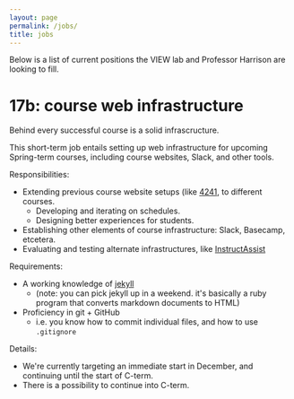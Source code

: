 ```yaml
---
layout: page
permalink: /jobs/
title: jobs
---
```


Below is a list of current positions the VIEW lab and Professor Harrison are looking to fill.

# 17b: course web infrastructure

Behind every successful course is a solid infrascructure.

This short-term job entails setting up web infrastructure for upcoming Spring-term courses, including course websites, Slack, and other tools.

Responsibilities:
- Extending previous course website setups (like [4241](https://cs4241-17a.github.io/), to different courses.
    - Developing and iterating on schedules.
    - Designing better experiences for students.
- Establishing other elements of course infrastructure: Slack, Basecamp, etcetera.
- Evaluating and testing alternate infrastructures, like [InstructAssist](http://web.cs.wpi.edu/~cshue/instructassist.html)

Requirements:

- A working knowledge of [jekyll](https://jekyllrb.com/)
    - (note: you can pick jekyll up in a weekend. it's basically a ruby program that converts markdown documents to HTML)
- Proficiency in git + GitHub
    - i.e. you know how to commit individual files, and how to use `.gitignore`

Details:
- We're currently targeting an immediate start in December, and continuing until the start of C-term.
- There is a possibility to continue into C-term.
